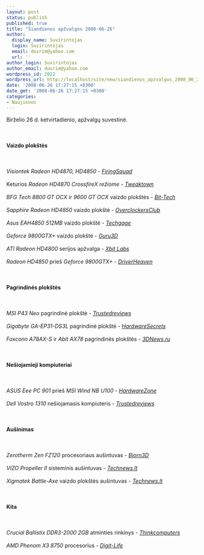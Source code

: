 ```yaml
---
layout: post
status: publish
published: true
title: "Šiandienos apžvalgos 2008-06-26"
author:
  display_name: Suvirintojas
  login: Suvirintojas
  email: dovrim@yahoo.com
  url: ''
author_login: Suvirintojas
author_email: dovrim@yahoo.com
wordpress_id: 2022
wordpress_url: http://localhost/site/new/siandienos_apzvalgos_2008_06_26/
date: '2008-06-26 17:27:15 +0300'
date_gmt: '2008-06-26 17:27:15 +0300'
categories:
- Naujienos
---
```

<p>Birželio 26 d. ketvirtadienio, apžvalgų suvestinė.<br />
<br><br />
<br><b>Vaizdo plokštės</b><br />
<br><br />
<br><i>Visiontek Radeon HD4870, HD4850</i> - <a class="ns" href="http://www.firingsquad.com/hardware/ati_radeon_4850_4870_performance/"><i>FiringSquad</i></a><br />
<br>Keturios <i>Radeon HD4870 CrossfireX režiome</i> - <a class="ns" href="http://www.tweaktown.com/articles/1483/radeon_hd_4870_in_crossfirex_at_4ghz/index.html"><i>Tweaktown</i></a><br />
<br><i>BFG Tech 8800 GT OCX</i> ir <i>9600 GT OCX</i> vaizdo plokštės - <a class="ns" href="http://www.bit-tech.net/hardware/2008/06/26/bfg-8800-gt-ocx-and-9600-gt-ocx/1"><i>Bit-Tech</i></a><br />
<br><i>Sapphire Radeon HD4850</i> vaizdo plokštė - <a class="ns" href="http://www.overclockersclub.com/reviews/sapphire_hd4850/"><i>OverclockersClub</i></a><br />
<br><i>Asus EAH4850 512MB</i> vaizdo plokštė - <a class="ns" href="http://techgage.com/article/asus_eah4850_512mb/"><i>Techgage</i></a><br />
<br><i>Geforce 9800GTX+</i> vaizdo plokštė - <a class="ns" href="http://www.guru3d.com/article/geforce-9800-gtx-512mb-plus-review/"><i>Guru3D</i></a><br />
<br><i>ATI Radeon HD4800</i> serijos apžvalga - <a class="ns" href="http://www.xbitlabs.com/articles/video/display/ati-radeon-hd4850.html"><i>Xbit Labs</i></a><br />
<br><i>Radeon HD4850</i> prieš <i>Geforce 9800GTX+</i> - <a class="ns" href="http://www.driverheaven.net/reviews.php?reviewid=583"><i>DriverHeaven</i></a><br />
<br><br />
<br><b>Pagrindinės plokštės</b><br />
<br><br />
<br><i>MSI P43 Neo</i> pagrindinė plokštė - <a class="ns" href="http://www.trustedreviews.com/motherboards/review/2008/06/26/MSI-P43-Neo/p1"><i>Trustedreviews</i></a><br />
<br><i>Gigabyte GA-EP31-DS3L</i> pagrindinė plokštė - <a class="ns" href="http://www.hardwaresecrets.com/article/575"><i>HardwareSecrets</i></a><br />
<br><i>Foxconn A78AX-S</i> ir <i>Abit AX78</i> pagrindinės plokštės - <a class="ns" href="http://www.3dnews.ru/motherboard/abit_foxconn_770/"><i>3DNews.ru</i></a><br />
<br><br />
<br><b>Nešiojamieji kompiuteriai</b><br />
<br><br />
<br><i>ASUS Eee PC 901</i> prieš <i>MSI Wind NB U100</i> - <a class="ns" href="http://www.hardwarezone.com/articles/view.php?cid=14&amp;id=2605"><i>HardwareZone</i></a><br />
<br><i>Dell Vostro 1310</i> nešiojamasis kompiuteris - <a class="ns" href="http://www.trustedreviews.com/notebooks/review/2008/06/26/Dell-Vostro-1310-13-3in-Notebook/p1"><i>Trustedreviews</i></a><br />
<br><br />
<br><b>Aušinimas</b><br />
<br><br />
<br><i>Zerotherm Zen FZ120</i> procesoriaus aušintuvas - <a class="ns" href="http://www.bjorn3d.com/read.php?cID=1287"><i>Bjorn3D</i></a><br />
<br><i>VIZO Propeller II</i> sisteminis aušintuvas - <a class="ns" href="http://www.technews.lt/index.php?id=Kas&amp;Id=1885"><i>Technews.lt</i></a><br />
<br><i>Xigmatek Battle-Axe</i> vaizdo plokštės aušintuvas - <a class="ns" href="http://www.technews.lt/index.php?id=Kas&amp;Id=1884"><i>Technews.lt</i></a><br />
<br><br />
<br><b>Kita</b><br />
<br><br />
<br><i>Crucial Ballistix DDR3-2000 2GB</i> atminties rinkinys - <a class="ns" href="http://www.thinkcomputers.org/index.php?x=reviews&amp;id=785"><i>Thinkcomputers</i></a><br />
<br><i>AMD Phenom X3 8750</i> procesorius - <a class="ns" href="http://www.digit-life.com/articles3/cpu/amd-phenom-x3-8750-p1.html"><i>Digit-Life</i></a><br />
<br><br />
<br><br />
<br></p>
